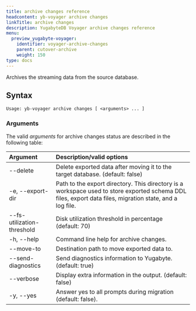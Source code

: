 ```yaml
---
title: archive changes reference
headcontent: yb-voyager archive changes
linkTitle: archive changes
description: YugabyteDB Voyager archive changes reference
menu:
  preview_yugabyte-voyager:
    identifier: voyager-archive-changes
    parent: cutover-archive
    weight: 150
type: docs
---
```


Archives the streaming data from the source database.

## Syntax

```text
Usage: yb-voyager archive changes [ <arguments> ... ]
```

### Arguments

The valid *arguments* for archive changes status are described in the following table:

| Argument | Description/valid options |
| :------- | :------------------------ |
| --delete |  Delete exported data after moving it to the target database. (default: false) |
| -e, --export-dir <path> | Path to the export directory. This directory is a workspace used to store exported schema DDL files, export data files, migration state, and a log file.|
| --fs-utilization-threshold <percentage> | Disk utilization threshold in percentage (default: 70) |
| -h, --help | Command line help for archive changes. |
| --move-to <path> | Destination path to move exported data to. |
| --send-diagnostics | Send diagnostics information to Yugabyte. (default: true) |
| --verbose | Display extra information in the output. (default: false) |
| -y, --yes | Answer yes to all prompts during migration (default: false). |
